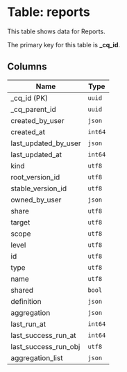 # Table: reports

This table shows data for Reports.

The primary key for this table is **_cq_id**.

## Columns

| Name          | Type          |
| ------------- | ------------- |
|_cq_id (PK)|`uuid`|
|_cq_parent_id|`uuid`|
|created_by_user|`json`|
|created_at|`int64`|
|last_updated_by_user|`json`|
|last_updated_at|`int64`|
|kind|`utf8`|
|root_version_id|`utf8`|
|stable_version_id|`utf8`|
|owned_by_user|`json`|
|share|`utf8`|
|target|`utf8`|
|scope|`utf8`|
|level|`utf8`|
|id|`utf8`|
|type|`utf8`|
|name|`utf8`|
|shared|`bool`|
|definition|`json`|
|aggregation|`json`|
|last_run_at|`int64`|
|last_success_run_at|`int64`|
|last_success_run_obj|`utf8`|
|aggregation_list|`json`|